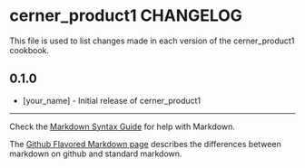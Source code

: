 # cerner_product1 CHANGELOG

This file is used to list changes made in each version of the cerner_product1 cookbook.

## 0.1.0
- [your_name] - Initial release of cerner_product1

- - -
Check the [Markdown Syntax Guide](http://daringfireball.net/projects/markdown/syntax) for help with Markdown.

The [Github Flavored Markdown page](http://github.github.com/github-flavored-markdown/) describes the differences between markdown on github and standard markdown.
